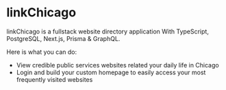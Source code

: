 # linkChicago

linkChicago is a fullstack website directory application With TypeScript, PostgreSQL, Next.js, Prisma & GraphQL.

Here is what you can do:

* View credible public services websites related your daily life in Chicago
* Login and build your custom homepage to easily access your most frequently visited websites

